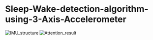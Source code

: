 # Sleep-Wake-detection-algorithm-using-3-Axis-Accelerometer

![IMU_structure](https://github.com/hbumjj/Sleep-Wake-detection-algorithm-using-3-Axis-Accelerometer/assets/95017140/2264230c-ebe1-4842-987d-91b9665f780d)
![Attention_result](https://github.com/hbumjj/Sleep-Wake-detection-algorithm-using-3-Axis-Accelerometer/assets/95017140/7dd6e450-af32-423b-9087-a6e7d9030a0d)

